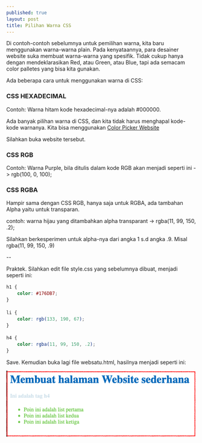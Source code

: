 ```yaml
---
published: true
layout: post
title: Pilihan Warna CSS
---
```


Di contoh-contoh sebelumnya untuk pemilihan warna, kita baru menggunakan warna-warna plain. Pada kenyataannya, para desainer website suka membuat warna-warna yang spesifik. Tidak cukup hanya dengan mendeklarasikan Red, atau Green, atau Blue, tapi ada semacam color palletes yang bisa kita gunakan. 


Ada beberapa cara untuk menggunakan warna di CSS:

### CSS HEXADECIMAL
Contoh: Warna hitam kode hexadecimal-nya adalah #000000.

Ada banyak pilihan warna di CSS, dan kita tidak harus menghapal kode-kode warnanya. Kita bisa menggunakan [Color Picker Website](https://www.webfx.com/web-design/color-picker/ "Color Picker Website")

Silahkan buka website tersebut. 


### CSS RGB
Contoh: Warna Purple, bila ditulis dalam kode RGB akan menjadi seperti ini -> rgb(100, 0, 100);


### CSS RGBA
Hampir sama dengan CSS RGB, hanya saja untuk RGBA, ada tambahan Alpha yaitu untuk transparan.

contoh: warna hijau yang ditambahkan alpha transparant -> rgba(11, 99, 150, .2);

Silahkan berkesperimen untuk alpha-nya dari angka 1 s.d angka .9. Misal rgba(11, 99, 150, .9)

--

Praktek. 
Silahkan edit file style.css yang sebelumnya dibuat, menjadi seperti ini:

```css
h1 {
    color: #176DB7;
}

li {
    color: rgb(133, 190, 67);
}

h4 {
    color: rgba(11, 99, 150, .2);
}
```

Save. Kemudian buka lagi file websatu.html, hasilnya menjadi seperti ini:

![File websatu.html dengan style.css](/images/colorcss.png "File websatu.html dengan style.css")









